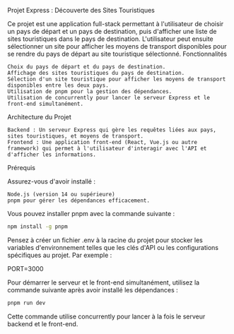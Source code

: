 Projet Express : Découverte des Sites Touristiques

Ce projet est une application full-stack permettant à l'utilisateur de choisir un pays de départ et un pays de destination, puis d'afficher une liste de sites touristiques dans le pays de destination. L'utilisateur peut ensuite sélectionner un site pour afficher les moyens de transport disponibles pour se rendre du pays de départ au site touristique sélectionné.
Fonctionnalités

    Choix du pays de départ et du pays de destination.
    Affichage des sites touristiques du pays de destination.
    Sélection d'un site touristique pour afficher les moyens de transport disponibles entre les deux pays.
    Utilisation de pnpm pour la gestion des dépendances.
    Utilisation de concurrently pour lancer le serveur Express et le front-end simultanément.

Architecture du Projet

    Backend : Un serveur Express qui gère les requêtes liées aux pays, sites touristiques, et moyens de transport.
    Frontend : Une application front-end (React, Vue.js ou autre framework) qui permet à l'utilisateur d'interagir avec l'API et d'afficher les informations.

Prérequis

Assurez-vous d'avoir installé :

    Node.js (version 14 ou supérieure)
    pnpm pour gérer les dépendances efficacement.

Vous pouvez installer pnpm avec la commande suivante :

```bash
npm install -g pnpm
```

Pensez à créer un fichier .env à la racine du projet pour stocker les variables d'environnement telles que les clés d'API ou les configurations spécifiques au projet. Par exemple :

PORT=3000

Pour démarrer le serveur et le front-end simultanément, utilisez la commande suivante après avoir installé les dépendances :

```bash
pnpm run dev
```

Cette commande utilise concurrently pour lancer à la fois le serveur backend et le front-end.
